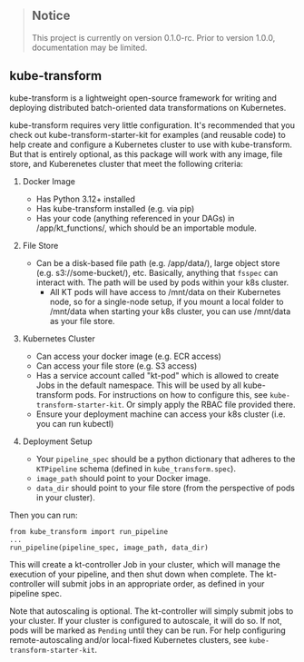 > ## Notice
> This project is currently on version 0.1.0-rc. Prior to version 1.0.0, documentation may be limited.

## kube-transform

kube-transform is a lightweight open-source framework for writing and deploying distributed batch-oriented data transformations on Kubernetes.

kube-transform requires very little configuration. It's recommended that you check out kube-transform-starter-kit for examples (and reusable code) to help create and configure a Kubernetes cluster to use with kube-transform. But that is entirely optional, as this package will work with any image, file store, and Kuberenetes cluster that meet the following criteria:

1. Docker Image
    - Has Python 3.12+ installed
    - Has kube-transform installed (e.g. via pip)
    - Has your code (anything referenced in your DAGs) in /app/kt_functions/, which should be an importable module.

2. File Store
    - Can be a disk-based file path (e.g. /app/data/), large object store (e.g. s3://some-bucket/), etc. Basically, anything that `fsspec` can interact with. The path will be used by pods within your k8s cluster.
        - All KT pods will have access to /mnt/data on their Kubernetes node, so for a single-node setup, if you mount a local folder to /mnt/data when starting your k8s cluster, you can use /mnt/data as your file store.

3. Kubernetes Cluster
    - Can access your docker image (e.g. ECR access)
    - Can access your file store (e.g. S3 access)
    - Has a service account called "kt-pod" which is allowed to create Jobs in the default namespace. This will be used by all kube-transform pods. For instructions on how to configure this, see `kube-transform-starter-kit`. Or simply apply the RBAC file provided there.
    - Ensure your deployment machine can access your k8s cluster (i.e. you can run kubectl)

4. Deployment Setup
    - Your `pipeline_spec` should be a python dictionary that adheres to the `KTPipeline` schema (defined in `kube_transform.spec`).
    - `image_path` should point to your Docker image.
    - `data_dir` should point to your file store (from the perspective of pods in your cluster).


Then you can run:
```
from kube_transform import run_pipeline
...
run_pipeline(pipeline_spec, image_path, data_dir)
```

This will create a kt-controller Job in your cluster, which will manage the execution of your pipeline, and then shut down when complete. The kt-controller will submit jobs in an appropriate order, as defined in your pipeline spec.

Note that autoscaling is optional. The kt-controller will simply submit jobs to your cluster. If your cluster is configured to autoscale, it will do so.  If not, pods will be marked as `Pending` until they can be run. For help configuring remote-autoscaling and/or local-fixed Kubernetes clusters, see `kube-transform-starter-kit`.
